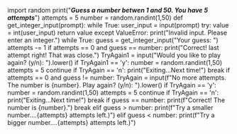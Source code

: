 import random
print("***Guess a number betwen 1 and 50. You have 5 attempts***")
attempts = 5
number = random.randint(1,50)
def get_integer_input(prompt):
    while True:
        user_input = input(prompt)
        try:
            value = int(user_input)
            return value
        except ValueError:
            print("Invalid input. Please enter an integer.")
while True:
    guess = get_integer_input("Your guess: ")
    attempts -= 1
    if attempts == 0 and guess == number:
        print("Correct! last attempt right! That was close.")
        TryAgain1 = input("Would you like to play again? (y/n): ").lower()
        if TryAgain1 == 'y':
            number = random.randint(1,50)
            attempts = 5
            continue
        if TryAgain == 'n':
            print("Exiting...Next time!")
            break
    if attempts == 0 and guess != number:
        TryAgain = input(f"No more attempts. The number is {number}. Play again? (y/n): ").lower()
        if TryAgain == 'y':
            number = random.randint(1,50)
            attempts = 5
            continue
        if TryAgain == 'n':
            print("Exiting...Next time!")
            break
    if guess == number:
        print(f"Correct! The number is {number}.")
        break
    elif guess > number:
        print(f"Try a smaller number....{attempts} attempts left.)")
    elif guess < number:
        print(f"Try a bigger number....{attempts} attempts left.)")
